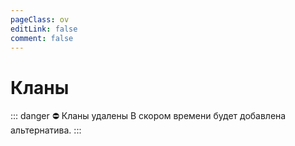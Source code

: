 ```yaml
---
pageClass: ov
editLink: false
comment: false
---
```


# Кланы
::: danger :no_entry: Кланы удалены
В скором времени будет добавлена альтернатива.
:::
